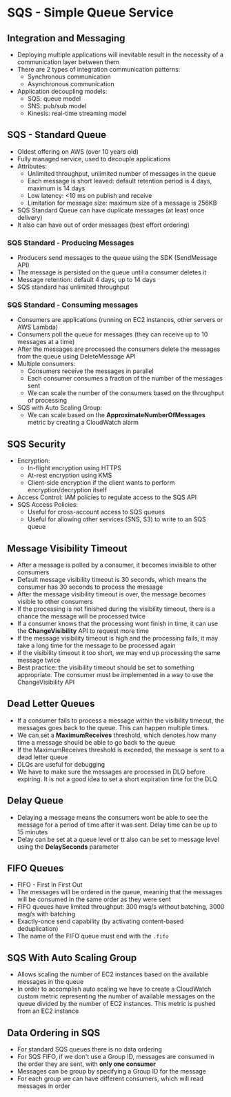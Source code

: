 # SQS - Simple Queue Service

## Integration and Messaging

- Deploying multiple applications will inevitable result in the necessity of a communication layer between them
- There are 2 types of integration communication patterns:
    - Synchronous communication
    - Asynchronous communication
- Application decoupling models:
    - SQS: queue model
    - SNS: pub/sub model
    - Kinesis: real-time streaming model

## SQS - Standard Queue

- Oldest offering on AWS (over 10 years old)
- Fully managed service, used to decouple applications
- Attributes:
    - Unlimited throughput, unlimited number of messages in the queue
    - Each message is short leaved: default retention period is 4 days, maximum is 14 days
    - Low latency: <10 ms on publish and receive
    - Limitation for message size: maximum size of a message is 256KB
- SQS Standard Queue can have duplicate messages (at least once delivery)
- It also can have out of order messages (best effort ordering)

### SQS Standard -  Producing Messages

- Producers send messages to the queue using the SDK (SendMessage API)
- The message is persisted on the queue until a consumer deletes it
- Message retention: default 4 days, up to 14 days
- SQS standard has unlimited throughput

### SQS Standard - Consuming messages

- Consumers are applications (running on EC2 instances, other servers or AWS Lambda)
- Consumers poll the queue for messages (they can receive up to 10 messages at a time)
- After the messages are processed the consumers delete the messages from the queue using DeleteMessage API
- Multiple consumers:
    - Consumers receive the messages in parallel
    - Each consumer consumes a fraction of the number of the messages sent
    - We can scale the number of the consumers based on the throughput of processing
- SQS with Auto Scaling Group:
    - We can scale based on the **ApproximateNumberOfMessages** metric by creating a CloudWatch alarm

## SQS Security

- Encryption:
    - In-flight encryption using HTTPS
    - At-rest encryption using KMS
    - Client-side encryption if the client wants to perform encryption/decryption itself
- Access Control: IAM policies to regulate access to the SQS API
- SQS Access Policies:
    - Useful for cross-account access to SQS queues
    - Useful for allowing other services (SNS, S3) to write to an SQS queue

## Message Visibility Timeout

- After a message is polled by a consumer, it becomes invisible to other consumers
- Default message visibility timeout is 30 seconds, which means the consumer has 30 seconds to process the message
- After the message visibility timeout is over, the message becomes visible to other consumers
- If the processing is not finished during the visibility timeout, there is a chance the message will be processed twice
- If a consumer knows that the processing wont finish in time, it can use the **ChangeVisibility** API to request more time
- If the message visibility timeout is high and the processing fails, it may take a long time for the message to be processed again
- If the visibility timeout it too short, we may end up processing the same message twice
- Best practice: the visibility timeout should be set to something appropriate. The consumer must be implemented in a way to use the ChangeVisibility API

## Dead Letter Queues

- If a consumer fails to process a message within the visibility timeout, the messages goes back to the queue. This can happen multiple times.
- We can set a **MaximumReceives** threshold, which denotes how many time a message should be able to go back to the queue
- If the MaximumReceives threshold is exceeded, the message is sent to a dead letter queue
- DLQs are useful for debugging
- We have to make sure the messages are processed in DLQ before expiring. It is not a good idea to set a short expiration time for the DLQ

## Delay Queue

- Delaying a message means the consumers wont be able to see the message for a period of time after it was sent. Delay time can be up to 15 minutes
- Delay can be set at a queue level or tt also can be set to message level using the **DelaySeconds** parameter

## FIFO Queues

- FIFO - First In First Out
- The messages will be ordered in the queue, meaning that the messages will be consumed in the same order as they were sent
- FIFO queues have limited throughput: 300 msg/s without batching, 3000 msg/s with batching
- Exactly-once send capability (by activating content-based deduplication)
- The name of the FIFO queue must end with the `.fifo`

## SQS With Auto Scaling Group

- Allows scaling the number of EC2 instances based on the available messages in the queue
- In order to accomplish auto scaling we have to create a CloudWatch custom metric representing the number of available messages on the queue divided by the number of EC2 instances. This metric is pushed from an EC2 instance

## Data Ordering in SQS

- For standard SQS queues there is no data ordering
- For SQS FIFO, if we don't use a Group ID, messages are consumed in the order they are sent, with **only one consumer**
- Messages can be group by specifying a Group ID for the message
- For each group we can have different consumers, which will read messages in order
